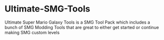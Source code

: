 # Ultimate-SMG-Tools
Ultimate Super Mario Galaxy Tools is a SMG Tool Pack which includes a bunch of SMG Modding Tools that are great to either get started or continue making SMG custom levels
